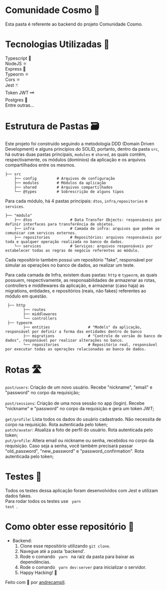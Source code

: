 # Comunidade Cosmo 🌠
Esta pasta é referente ao backend do projeto Comunidade Cosmo.

# Tecnologias Utilizadas 🚀
Typescript 🦕 </br>
NodeJS ⚛️ <br />
Express 🚂 <br />
Typeorm ⚛️ <br />
Cors ⚛️ <br />
Jest 🃏 <br />
Token JWT 🗝️ <br />
Postgres 🐘 <br />
Entre outras...

# Estrutura de Pastas 🗃️
Este projeto foi construído seguindo a metodologia DDD (Domain Driven Development) e alguns princípios do SOLID, portanto, dentro da pasta <code>src</code>,
há outras duas pastas principais, <code>modules</code> e <code>shared</code>, as quais contêm, respectivamente, os módulos (domínios)
da aplicação e os arquivos compartilhados entre os mesmos. <br />

    ├── src
        ├── config         # Arquivos de configuração
        ├── modules        # Módulos da aplicação
        ├── shared         # Arquivos compartilhados
        └── @types         # Sobrescrição de alguns tipos
 

Para cada módulo, há 4 pastas principais: <code>dtos</code>, <code>infra</code>,<code>repositories</code> e <code>services</code>.

    ├── "módulo"
        ├── dtos                 # Data Transfer Objects: responsáveis por definir interfaces para transferência de objetos.
        ├── infra                # Camada de infra: arquivos que podem se comunicar com servicos externos.
        ├── repositories         # Repositórios: arquivos responsáveis por toda e qualquer operação realizada no banco de dados.
        └── services             # Serviços: arquivos responsáveis por estabelecer todas as regras de negócio referentes ao módulo. 


Cada repositório também possui um repositório "fake", responsável por simular as operações no banco de dados, ao realizar um teste.

Para cada camada de Infra, existem duas pastas: <code>http</code> e <code>typeorm</code>, as quais possuem, respectivamente, as responsabilidades
de armazenar as rotas, controllers e middlewares da aplicação, e armazenar (caso haja) as migrations, entidades, e repositórios (reais, não fakes)
referentes ao módulo em questão.

     ├── http
            ├── routes                
            ├── middlewares
            └── controllers                  
     ├── typeorm
            ├── entities                 # "Models" da aplicação, responsável por definir a forma das entidades dentro do banco
            ├── migrations               # "Controle de versão do banco de dados", responsável por realizar alterações no banco.
            └── repositories             # Repositório real, responsável por executar todas as operações relacionadas ao banco de dados.

# Rotas 🛣️
<code>post/users</code>: Criação de um novo usuário. Recebe "nickname", "email" e "password" no corpo da requisição; <br /><br />
<code>post/sessions</code>: Criação de uma nova sessão no app (login). Recebe "nickname" e "password" no corpo da requisição e gera um token JWT; <br /><br />
<code>get/profile</code>: Lista todos os dados do usuário cadastrado. Não necessita de corpo na requisição. Rota autenticada pelo token; <br />
<code>patch/avatar</code>: Atualiza a foto de perfil do usuário. Rota autenticada pelo token; <br />
<code>put/profile</code>: Altera email ou nickname ou senha, recebidos no corpo da requisição.
Caso seja a senha, você também precisará passar "old_password", "new_password" e "password_confirmation".
Rota autenticada pelo token; <br />

# Testes 🧪
Todos os testes dessa aplicação foram desenvolvidos com Jest e utilizam dados fakes. <br />
Para rodar todos os testes use <code> yarn test </code>.

# Como obter esse repositório 🤔
- Backend:
  1. Clone esse repositório utilizando <code>git clone</code>.
  2. Navegue até a pasta 'backend'.
  3. Rode o comando <code> yarn </code> na raíz da pasta para baixar as dependências.
  4. Rode o comando <code> yarn dev:server</code> para inicializar o servidor.
  5. Happy Hacking! 🚀

Feito com 💜 por <a href="https://www.linkedin.com/in/andrecampll/" target="blank">andrecampll</a>.
